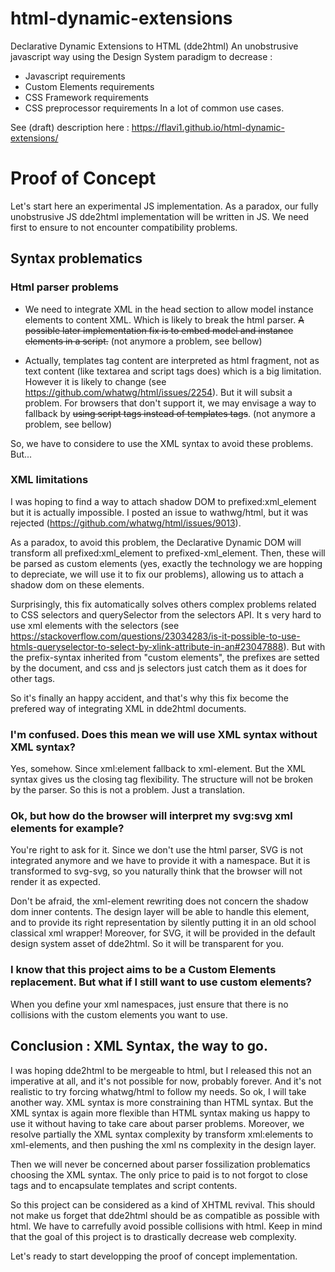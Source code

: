 # html-dynamic-extensions
Declarative Dynamic Extensions to HTML (dde2html)
An unobstrusive javascript way using the Design System paradigm to decrease :
- Javascript requirements
- Custom Elements requirements
- CSS Framework requirements
- CSS preprocessor requirements
In a lot of common use cases.

See (draft) description here : https://flavi1.github.io/html-dynamic-extensions/

# Proof of Concept
Let's start here an experimental JS implementation.
As a paradox, our fully unobstrusive JS dde2html implementation will be written in JS.
We need first to ensure to not encounter compatibility problems.

## Syntax problematics

### Html parser problems

- We need to integrate XML in the head section to allow model instance elements to content XML. Which is likely to break the html parser. ~~A possible later implementation fix is to embed model and instance elements in a script.~~ (not anymore a problem, see bellow)

- Actually, templates tag content are interpreted as html fragment, not as text content (like textarea and script tags does) which is a big limitation.
However it is likely to change (see https://github.com/whatwg/html/issues/2254). But it will subsit a problem. For browsers that don't support it, we may envisage a way to fallback by ~~using script tags instead of templates tags~~. (not anymore a problem, see bellow)

So, we have to considere to use the XML syntax to avoid these problems. But...

### XML limitations

I was hoping to find a way to attach shadow DOM to prefixed:xml_element but it is actually impossible.
I posted an issue to wathwg/html, but it was rejected (https://github.com/whatwg/html/issues/9013).

As a paradox, to avoid this problem, the Declarative Dynamic DOM will transform all prefixed:xml_element to prefixed-xml_element.
Then, these will be parsed as custom elements (yes, exactly the technology we are hopping to depreciate, we will use it to fix our problems), allowing us to attach a shadow dom on these elements.

Surprisingly, this fix automatically solves others complex problems related to CSS selectors and querySelector from the selectors API. It s very hard to use xml elements with the selectors (see https://stackoverflow.com/questions/23034283/is-it-possible-to-use-htmls-queryselector-to-select-by-xlink-attribute-in-an#23047888). But with the prefix-syntax inherited from "custom elements", the prefixes are setted by the document, and css and js selectors just catch them as it does for other tags.

So it's finally an happy accident, and that's why this fix become the prefered way of integrating XML in dde2html documents.

### I'm confused. Does this mean we will use XML syntax without XML syntax?
Yes, somehow. Since xml:element fallback to xml-element. But the XML syntax gives us the closing tag flexibility. The structure will not be broken by the parser. So this is not a problem. Just a translation.

### Ok, but how do the browser will interpret my svg:svg xml elements for example?
You're right to ask for it. Since we don't use the html parser, SVG is not integrated anymore and we have to provide it with a namespace. But it is transformed to svg-svg, so you naturally think that the browser will not render it as expected.

Don't be afraid, the xml-element rewriting does not concern the shadow dom inner contents. The design layer will be able to handle this element, and to provide its right representation by silently putting it in an old school classical xml wrapper!
Moreover, for SVG, it will be provided in the default design system asset of dde2html. So it will be transparent for you.

### I know that this project aims to be a Custom Elements replacement. But what if I still want to use custom elements?
When you define your xml namespaces, just ensure that there is no collisions with the custom elements you want to use.

## Conclusion : XML Syntax, the way to go.
I was hoping dde2html to be mergeable to html, but I released this not an imperative at all, and it's not possible for now, probably forever.
And it's not realistic to try forcing whatwg/html to follow my needs. So ok, I will take another way.
XML syntax is more constraining than HTML syntax. But the XML syntax is again more flexible than HTML syntax making us happy to use it without having to take care about parser problems. Moreover, we resolve partially the XML syntax complexity by transform xml:elements to xml-elements, and then pushing the xml ns complexity in the design layer.

Then we will never be concerned about parser fossilization problematics choosing the XML syntax.
The only price to paid is to not forgot to close tags and to encapsulate templates and script contents.

So this project can be considered as a kind of XHTML revival.
This should not make us forget that dde2html should be as compatible as possible with html.
We have to carrefully avoid possible collisions with html.
Keep in mind that the goal of this project is to drastically decrease web complexity.

Let's ready to start developping the proof of concept implementation.
